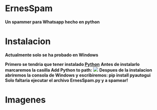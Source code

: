 # ErnesSpam
**Un spammer para Whatsapp hecho en python**

# Instalacion
**Actualmente solo se ha probado en Windows**

**Primero se tendria que tener instalado [Python](https://www.python.org/downloads/)**
**Antes de instalarlo marcaremos la casilla Add Python to path:**
<img src="https://miro.medium.com/max/1344/0*7nOyowsPsGI19pZT.png">
**Despues de la instalacion abriremos la consola de Windows y escribiremos: pip install pyautogui**
**Solo faltaria ejecutar el archivo ErnesSpam.py y a spamear!**

# Imagenes
